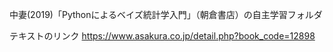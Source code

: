 中妻(2019)「Pythonによるベイズ統計学入門」（朝倉書店）の自主学習フォルダ

テキストのリンク
https://www.asakura.co.jp/detail.php?book_code=12898 